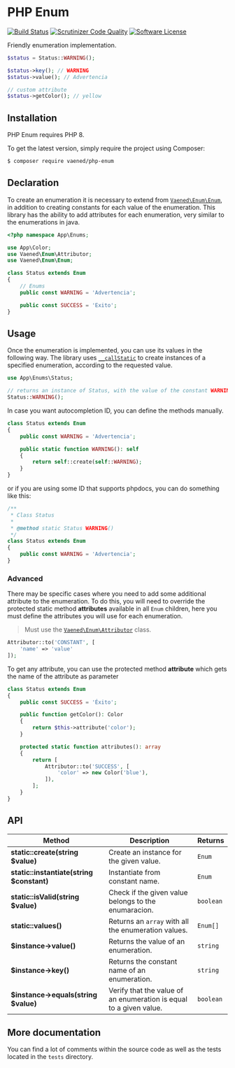 # PHP Enum

[![Build Status](https://travis-ci.org/vaened/php-enum.svg?branch=master)](https://travis-ci.org/vaened/php-enum
) [![Scrutinizer Code Quality](https://scrutinizer-ci.com/g/vaened/php-enum/badges/quality-score.png?b=master)](https://scrutinizer-ci.com/g/vaened/php-enum/?branch=master) [![Software License](https://img.shields.io/badge/license-MIT-brightgreen.svg?style=flat-square)](LICENSE.md) 

Friendly enumeration implementation.

```php
$status = Status::WARNING();

$status->key(); // WARNING
$status->value(); // Advertencia

// custom attribute
$status->getColor(); // yellow
```

## Installation

PHP Enum requires PHP 8.

To get the latest version, simply require the project using Composer:
```sh
$ composer require vaened/php-enum
```

## Declaration

To create an enumeration it is necessary to extend from [`Vaened\Enum\Enum`](https://github.com/vaened/php-enum/blob/master/src/Enum.php), in addition to creating constants for each value of the enumeration. This library has the ability to add attributes for each enumeration, very similar to the enumerations in java.

```php
<?php namespace App\Enums;

use App\Color;
use Vaened\Enum\Attributor;
use Vaened\Enum\Enum;

class Status extends Enum
{
    // Enums
    public const WARNING = 'Advertencia';

    public const SUCCESS = 'Exito';
}
```

## Usage

Once the enumeration is implemented, you can use its values in the following way. The library uses [`__callStatic`](https://www.php.net/manual/en/language.oop5.overloading.php#object.callstatic) to create instances of a specified enumeration, according to the requested value.

```php
use App\Enums\Status;

// returns an instance of Status, with the value of the constant WARNING
Status::WARNING();
```

In case you want autocompletion ID, you can define the methods manually.

```php
class Status extends Enum
{
    public const WARNING = 'Advertencia';

    public static function WARNING(): self 
    {
        return self::create(self::WARNING);
    }
}
```

or if you are using some ID that supports phpdocs, you can do something like this:

```php
/**
 * Class Status
 *
 * @method static Status WARNING()
 */
class Status extends Enum
{
    public const WARNING = 'Advertencia';
}
```

### Advanced

There may be specific cases where you need to add some additional attribute to the enumeration. To do this, you will need to override the protected static method **attributes** available in all `Enum` children, here you must define the attributes you will use for each enumeration.

> Must use the [`Vaened\Enum\Attributor`](https://github.com/vaened/php-enum/blob/master/src/Attributor.php) class.

```php 
Attributor::to('CONSTANT', [
    'name' => 'value'
]);
```

To get any attribute, you can use the protected method **attribute** which gets the name of the attribute as parameter

```php
class Status extends Enum
{
    public const SUCCESS = 'Éxito';

    public function getColor(): Color
    {
        return $this->attribute('color');
    }

    protected static function attributes(): array
    {
        return [
            Attributor::to('SUCCESS', [
                'color' => new Color('blue'),
            ]),
        ];
    }
}
```

## API

| Method                                    | Description                                                  | Returns   |
| ----------------------------------------- | ------------------------------------------------------------ | --------- |
| **static::create(string $value)**         | Create an instance for the given value.                      | `Enum`    |
| **static::instantiate(string $constant)** | Instantiate from constant name.                              | `Enum`    |
| **static::isValid(string $value)**        | Check if the given value belongs to the enumaracion.         | `boolean` |
| **static::values()**                      | Returns an `array` with all the enumeration values.          | `Enum[]`  |
| **$instance->value()**                    | Returns the value of an enumeration.                         | `string`  |
| **$instance->key()**                      | Returns the constant name of an enumeration.                 | `string`  |
| **$instance->equals(string $value)**      | Verify that the value of an enumeration is equal to a given value. | `boolean` |

## More documentation

You can find a lot of comments within the source code as well as the tests located in the `tests` directory.